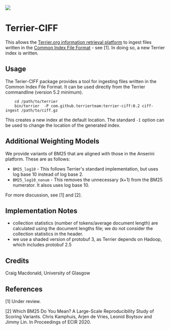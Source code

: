 [![](https://jitpack.io/v/terrierteam/terrier-ciff.svg)](https://jitpack.io/#terrierteam/terrier-ciff)

# Terrier-CIFF

This allows the [Terrier.org information retrieval platform](http://terrier.org) to ingest files written in the [Common Index File Format](https://github.com/osirrc/ciff/) - see [1]. In doing so, a new Terrier index is written.


## Usage

The Terier-CIFF package provides a tool for ingesting files written in the Common Index File Format. It can be used directly from the Terrier commandline (version 5.2 minimum).

```shell
    cd /path/to/terrier
    bin/terrier  -P com.github.terrierteam:terrier-ciff:0.2 ciff-ingest /path/to/ciff.gz
```

This creates a new index at the default location. The standard `-I` option can be used to change the location of the generated index.

## Additional Weighting Models

We provide variants of BM25 that are aligned with those in the Anserini platform. These are as follows:
 - `BM25_log10` - This follows Terrier's standard implementation, but uses log base 10 instead of log base 2.
 - `BM25_log10_nonum` - This removes the unnecessary (k+1) from the BM25 numerator. It alsos uses log base 10.

 For more discussion, see [1] and [2].

## Implementation Notes

 - collection statistics (number of tokens/average document length) are calculated using the document lengths file; we do not consider the collection statistics in the header.
 - we use a shaded version of protobuf 3, as Terrier depends on Hadoop, which includes protobuf 2.5

## Credits

Craig Macdonald, University of Glasgow

## References

[1] Under review.

[2] Which BM25 Do You Mean? A Large-Scale Reproducibility Study of Scoring Variants. Chris Kamphuis, Arjen de Vries, Leonid Boytsov and Jimmy Lin. In Proceedings of ECIR 2020.
